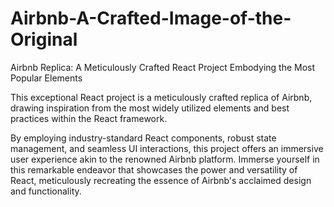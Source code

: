 # Airbnb-A-Crafted-Image-of-the-Original
Airbnb Replica: A Meticulously Crafted React Project Embodying the Most Popular Elements

This exceptional React project is a meticulously crafted replica of Airbnb, drawing inspiration from the most widely utilized elements and best practices within the React framework. 

By employing industry-standard React components, robust state management, and seamless UI interactions, this project offers an immersive user experience akin to the renowned Airbnb platform. Immerse yourself in this remarkable endeavor that showcases the power and versatility of React, meticulously recreating the essence of Airbnb's acclaimed design and functionality.
